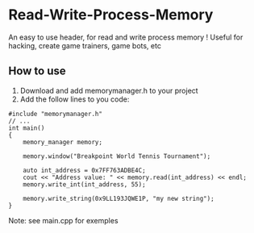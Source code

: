 # Read-Write-Process-Memory

An easy to use header, for read and write process memory ! 
Useful for hacking, create game trainers, game bots, etc


## How to use
1. Download and add memorymanager.h to your project
2. Add the follow lines to you code:

```
#include "memorymanager.h"
// ...
int main()
{
	memory_manager memory;

	memory.window("Breakpoint World Tennis Tournament");
	
	auto int_address = 0x7FF763ADBE4C;
	cout << "Address value: " << memory.read(int_address) << endl;
	memory.write_int(int_address, 55);
	
	memory.write_string(0x9LL193JQWE1P, "my new string");
}
```


Note: see main.cpp for exemples
